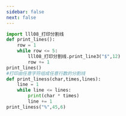```yaml
---
sidebar: false
next: false
---
```

<BlogInfo/>






```python
import lll08_打印分割线
def print_lines():
    row = 1
    while row <= 5:
        lll08_打印分割线.print_line3("$",12)
        row += 1
print_lines()
#打印由任意字符组成任意行数的分割线
def print_liness(char,times,lines):
    line = 1
    while line <= lines:
        print(char * times)
        line += 1
print_liness("%",45,6)
```






<ActionBox />
        
<style>#top-box {margin-top:0.5rem!important;}</style>